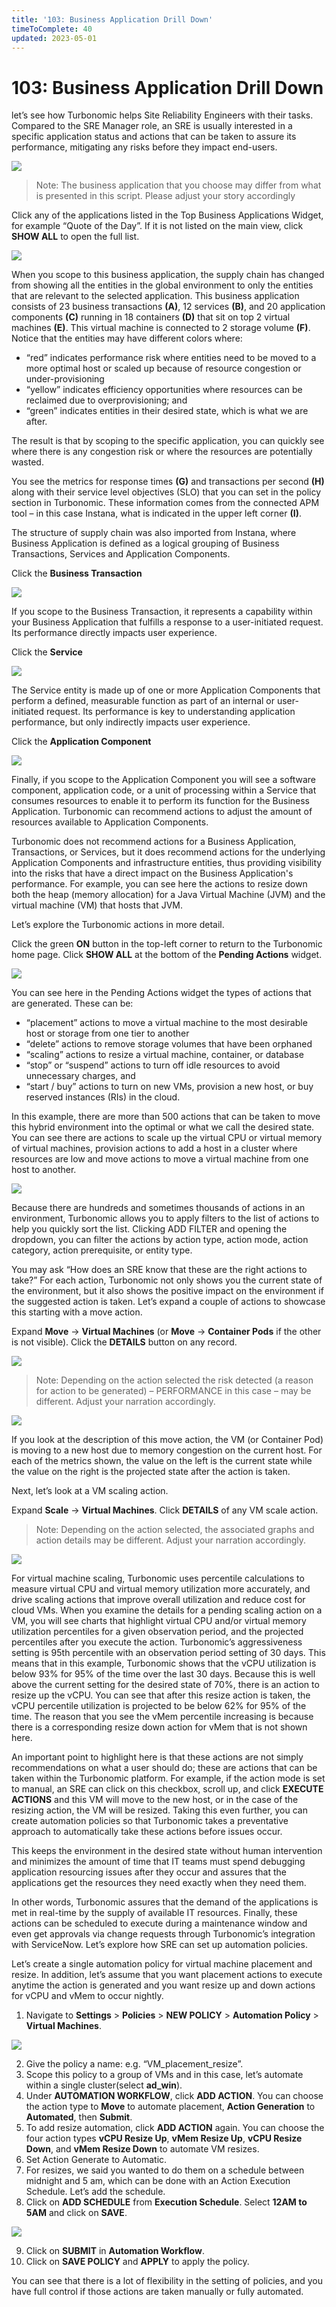 ```yaml
---
title: '103: Business Application Drill Down'
timeToComplete: 40
updated: 2023-05-01
---
```


# 103: Business Application Drill Down

let’s see how Turbonomic helps Site Reliability Engineers with their tasks. Compared to the SRE Manager role, an SRE is usually interested in a specific application status and actions that can be taken to assure its performance, mitigating any risks before they impact end-users.

![](./images/103/eddie.png)

> Note: The business application that you choose may differ from what is presented in this script. Please adjust your story accordingly

Click any of the applications listed in the Top Business Applications Widget, for example “Quote of the Day”. If it is not listed on the main view, click **SHOW ALL** to open the full list. 

![](./images/103/qotd.png)

When you scope to this business application, the supply chain has changed from showing all the entities in the global environment to only the entities that are relevant to the selected application. This business application consists of 23 business transactions **(A)**, 12 services **(B)**, and 20 application components **(C)** running in 18 containers **(D)** that sit on top 2 virtual machines **(E)**. This virtual machine is connected to 2 storage volume **(F)**. Notice that the entities may have different colors where:
- “red” indicates performance risk where entities need to be moved to a more optimal host or scaled up because of resource congestion or under-provisioning
- “yellow” indicates efficiency opportunities where resources can be reclaimed due to overprovisioning; and 
- “green” indicates entities in their desired state, which is what we are after. 

The result is that by scoping to the specific application, you can quickly see where there is any congestion risk or where the resources are potentially wasted. 

You see the metrics for response times **(G)** and transactions per second **(H)** along with their service level objectives (SLO) that you can set in the policy section in Turbonomic. These information comes from the connected APM tool – in this case Instana, what is indicated in the upper left corner **(I)**.

The structure of supply chain was also imported from Instana, where Business Application is defined as a logical grouping of Business Transactions, Services and Application Components.

Click the **Business Transaction**

![](./images/103/business-transaction.png)

If you scope to the Business Transaction, it represents a capability within your Business Application that fulfills a response to a user-initiated request. Its performance directly impacts user experience.

Click the **Service**

![](./images/103/service.png)

The Service entity is made up of one or more Application Components that perform a defined, measurable function as part of an internal or user-initiated request. Its performance is key to understanding application performance, but only indirectly impacts user experience. 

Click the **Application Component**

![](./images/103/app-components.png)

Finally, if you scope to the Application Component you will see a software component, application code, or a unit of processing within a Service that consumes resources to enable it to perform its function for the Business Application. Turbonomic can recommend actions to adjust the amount of resources available to Application Components.


Turbonomic does not recommend actions for a Business Application, Transactions, or Services, but it does recommend actions for the underlying Application Components and infrastructure entities, thus providing visibility into the risks that have a direct impact on the Business Application's performance. For example, you can see here the actions to resize down both the heap (memory allocation) for a Java Virtual Machine (JVM) and the virtual machine (VM) that hosts that JVM.

Let’s explore the Turbonomic actions in more detail.

Click the green **ON** button in the top-left corner to return to the Turbonomic home page. Click **SHOW ALL** at the bottom of the **Pending Actions** widget.

![](./images/103/landing-page-pending.png)

You can see here in the Pending Actions widget the types of actions that are generated. These can be:
- “placement” actions to move a virtual machine to the most desirable host or storage from one tier to another
- “delete” actions to remove storage volumes that have been orphaned
- “scaling” actions to resize a virtual machine, container, or database
- “stop” or “suspend” actions to turn off idle resources to avoid unnecessary charges, and
- “start / buy” actions to turn on new VMs, provision a new host, or buy reserved instances (RIs) in the cloud.

In this example, there are more than 500 actions that can be taken to move this hybrid environment into the optimal or what we call the desired state. You can see there are actions to scale up the virtual CPU or virtual memory of virtual machines, provision actions to add a host in a cluster where resources are low and move actions to move a virtual machine from one host to another.

![](./images/103/landing-page-pending-filter.png)

Because there are hundreds and sometimes thousands of actions in an environment, Turbonomic allows you to apply filters to the list of actions to help you quickly sort the list. Clicking ADD FILTER and opening the dropdown, you can filter the actions by action type, action mode, action category, action prerequisite, or entity type.

You may ask “How does an SRE know that these are the right actions to take?” For each action, Turbonomic not only shows you the current state of the environment, but it also shows the positive impact on the environment if the suggested action is taken. Let’s expand a couple of actions to showcase this starting with a move action.

Expand **Move** -> **Virtual Machines** (or **Move**  -> **Container Pods** if the other is not visible).  Click the **DETAILS** button on any record.

![](./images/103/move.png)

> Note: Depending on the action selected the risk detected (a reason for action to be generated) – PERFORMANCE in this case – may be different. Adjust your narration accordingly.

![](./images/103/move-detail.png)

If you look at the description of this move action, the VM (or Container Pod) is moving to a new host due to memory congestion on the current host. For each of the metrics shown, the value on the left is the current state while the value on the right is the projected state after the action is taken. 

Next, let’s look at a VM scaling action.

Expand **Scale** -> **Virtual Machines**. Click **DETAILS** of any VM scale action.

> Note: Depending on the action selected, the associated graphs and action details may be different. Adjust your narration accordingly.

![](./images/103/scale-detail.png)

For virtual machine scaling, Turbonomic uses percentile calculations to measure virtual CPU and virtual memory utilization more accurately, and drive scaling actions that improve overall utilization and reduce cost for cloud VMs. When you examine the details for a pending scaling action on a VM, you will see charts that highlight virtual CPU and/or virtual memory utilization percentiles for a given observation period, and the projected percentiles after you execute the action. Turbonomic’s aggressiveness setting is 95th percentile with an observation period setting of 30 days. This means that in this example, Turbonomic shows that the vCPU utilization is below 93% for 95% of the time over the last 30 days. Because this is well above the current setting for the desired state of 70%, there is an action to resize up the vCPU. You can see that after this resize action is taken, the vCPU percentile utilization is projected to be below 62% for 95% of the time. The reason that you see the vMem percentile increasing is because there is a corresponding resize down action for vMem that is not shown here.


An important point to highlight here is that these actions are not simply recommendations on what a user should do; these are actions that can be taken within the Turbonomic platform. 
For example, if the action mode is set to manual, an SRE can click on this checkbox, scroll up, and click **EXECUTE ACTIONS** and this VM will move to the new host, or in the case of the resizing action, the VM will be resized. Taking this even further, you can create automation policies so that Turbonomic takes a preventative approach to automatically take these actions before issues occur. 

This keeps the environment in the desired state without human intervention and minimizes the amount of time that IT teams must spend debugging application resourcing issues after they occur and assures that the applications get the resources they need exactly when they need them. 

In other words, Turbonomic assures that the demand of the applications is met in real-time by the supply of available IT resources. Finally, these actions can be scheduled to execute during a maintenance window and even get approvals via change requests through Turbonomic’s integration with ServiceNow. Let’s explore how SRE can set up automation policies.

Let’s create a single automation policy for virtual machine placement and resize. In addition, let’s assume that you want placement actions to execute anytime the action is generated and you want resize up and down actions for vCPU and vMem to occur nightly. 


1.	Navigate to **Settings** > **Policies** > **NEW POLICY** > **Automation Policy** > **Virtual Machines**.

![](./images/103/policy.png)

2.	Give the policy a name: e.g. “VM_placement_resize”. 
3.	Scope this policy to a group of VMs and in this case, let’s automate within a single cluster(select **ad_win**).
4.	Under **AUTOMATION WORKFLOW**, click **ADD ACTION**. You can choose the action type to **Move** to automate placement, **Action Generation** to **Automated**, then **Submit**. 
5.	To add resize automation, click **ADD ACTION** again. You can choose the four action types **vCPU Resize Up**, **vMem Resize Up**, **vCPU Resize Down**, and **vMem Resize Down** to automate VM resizes.
6.	Set Action Generate to Automatic. 
7.	For resizes, we said you wanted to do them on a schedule between midnight and 5 am, which can be done with an Action Execution Schedule. Let’s add the schedule. 
8. 	Click on **ADD SCHEDULE** from **Execution Schedule**. Select **12AM to 5AM** and click on **SAVE**.

![](./images/103/policy-config.png)

9.  Click on **SUBMIT** in **Automation Workflow**.
10. Click on **SAVE POLICY** and **APPLY** to apply the policy. 

You can see that there is a lot of flexibility in the setting of policies, and you have full control if those actions are taken manually or fully automated.
